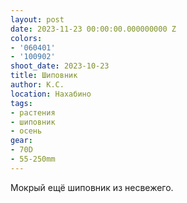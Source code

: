 ```yaml
---
layout: post
date: 2023-11-23 00:00:00.000000000 Z
colors:
- '060401'
- '100902'
shoot_date: 2023-10-23
title: Шиповник
author: К.С.
location: Нахабино
tags:
- растения
- шиповник
- осень
gear:
- 70D
- 55-250mm
---
```

Мокрый ещё шиповник из несвежего.

